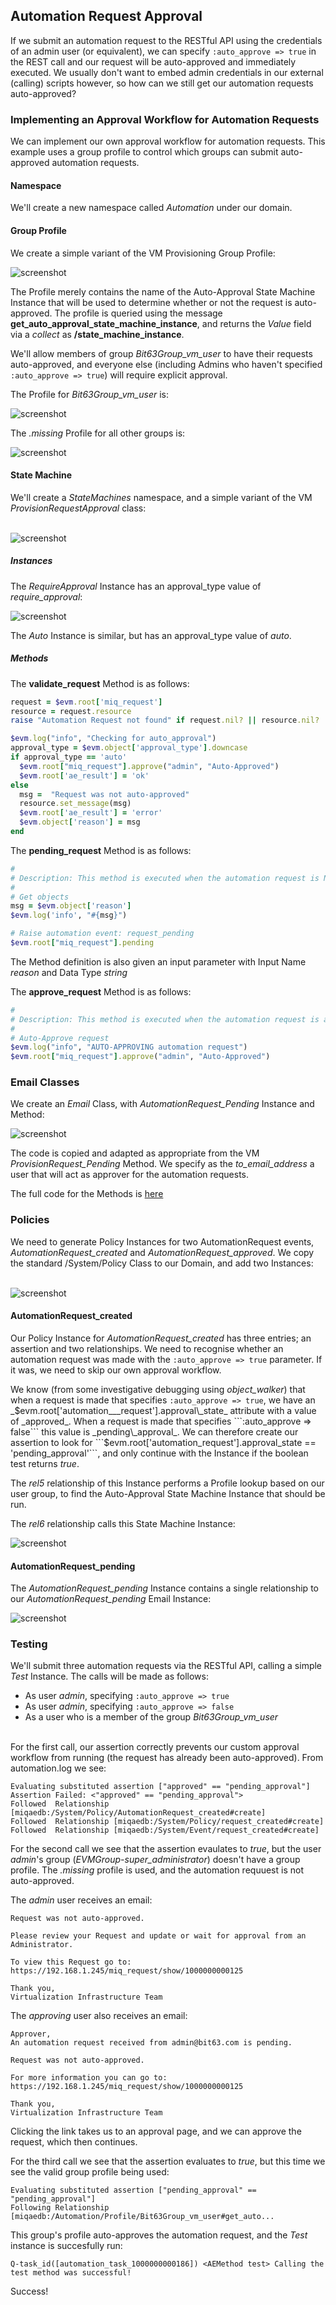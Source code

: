 ## Automation Request Approval

If we submit an automation request to the RESTful API using the credentials of an admin user (or equivalent), we can specify ```:auto_approve => true``` in the REST call and our request will be auto-approved and immediately executed. We usually don't want to embed admin credentials in our external (calling) scripts however, so how can we still get our automation requests auto-approved?

### Implementing an Approval Workflow for Automation Requests

We can implement our own approval workflow for automation requests. This example uses a group profile to control which groups can submit auto-approved automation requests.

#### Namespace

We'll create a new namespace called _Automation_ under our domain.

#### Group Profile

We create a simple variant of the VM Provisioning Group Profile:

![screenshot](images/screenshot6.png)

The Profile merely contains the name of the Auto-Approval State Machine Instance that will be used to determine whether or not the request is auto-approved. The profile is queried using the message **get\_auto\_approval\_state\_machine\_instance**, and returns the _Value_ field via a _collect_ as **/state\_machine\_instance**.

We'll allow members of group _Bit63Group\_vm\_user_ to have their requests auto-approved, and everyone else (including Admins who haven't specified ```:auto_approve => true```) will require explicit approval.

The Profile for _Bit63Group\_vm\_user_ is:

![screenshot](images/screenshot7.png)

The _.missing_ Profile for all other groups is:

![screenshot](images/screenshot8.png)

#### State Machine

We'll create a _StateMachines_ namespace, and a simple variant of the VM _ProvisionRequestApproval_ class:
<br> <br>

![screenshot](images/screenshot4.png)

##### Instances

The _RequireApproval_ Instance has an approval\_type value of _require\_approval_:

![screenshot](images/screenshot5.png)

The _Auto_ Instance is similar, but has an approval\_type value of _auto_.

##### Methods

The **validate\_request** Method is as follows:

```ruby
request = $evm.root['miq_request']
resource = request.resource
raise "Automation Request not found" if request.nil? || resource.nil?

$evm.log("info", "Checking for auto_approval")
approval_type = $evm.object['approval_type'].downcase
if approval_type == 'auto'
  $evm.root["miq_request"].approve("admin", "Auto-Approved")
  $evm.root['ae_result'] = 'ok'
else
  msg =  "Request was not auto-approved"
  resource.set_message(msg)
  $evm.root['ae_result'] = 'error'
  $evm.object['reason'] = msg
end
```
The **pending\_request** Method is as follows:

```ruby
#
# Description: This method is executed when the automation request is NOT auto-approved
#
# Get objects
msg = $evm.object['reason']
$evm.log('info', "#{msg}")

# Raise automation event: request_pending
$evm.root["miq_request"].pending
```

The Method definition is also given an input parameter with Input Name _reason_ and Data Type _string_


The **approve\_request** Method is as follows:

```ruby
#
# Description: This method is executed when the automation request is auto-approved
#
# Auto-Approve request
$evm.log("info", "AUTO-APPROVING automation request")
$evm.root["miq_request"].approve("admin", "Auto-Approved")
```
### Email Classes

We create an _Email_ Class, with _AutomationRequest\_Pending_ Instance and Method:

![screenshot](images/screenshot9.png)

The code is copied and adapted as appropriate from the VM _ProvisionRequest\_Pending_ Method. We specify as the _to\_email\_address_ a user that will act as approver for the automation requests.

The full code for the Methods is [here](https://github.com/pemcg/cloudforms-automation-howto-guide/tree/master/chapter21/scripts)

### Policies

We need to generate Policy Instances for two AutomationRequest events, _AutomationRequest\_created_ and _AutomationRequest\_approved_. We copy the standard /System/Policy Class to our Domain, and add two Instances:
<br> <br>

![screenshot](images/screenshot1.png)

#### AutomationRequest_created

Our Policy Instance for _AutomationRequest\_created_ has three entries; an assertion and two relationships. We need to recognise whether an automation request was made with the ```:auto_approve => true``` parameter. If it was, we need to skip our own approval workflow.

We know (from some investigative debugging using _object\_walker_) that when a request is made that specifies ```:auto_approve => true```, we have an _$evm.root['automation___request'].approval\_state_ attribute with a value of _approved_. When a request is made that specifies ```:auto_approve => false``` this value is _pending\_approval_. We can therefore create our assertion to look for ```$evm.root['automation_request'].approval_state == 'pending_approval'```, and only continue with the Instance if the boolean test returns _true_.

The _rel5_ relationship of this Instance performs a Profile lookup based on our user group, to find the Auto-Approval State Machine Instance that should be run.

The _rel6_ relationship calls this State Machine Instance:

![screenshot](images/screenshot3.png)

#### AutomationRequest_pending

The _AutomationRequest\_pending_ Instance contains a single relationship to our _AutomationRequest\_pending_ Email Instance:

![screenshot](images/screenshot2.png)

### Testing

We'll submit three automation requests via the RESTful API, calling a simple _Test_ Instance. The calls will be made as follows:

- As user _admin_, specifying ```:auto_approve => true```
- As user _admin_, specifying ```:auto_approve => false```
- As a user who is a member of the group _Bit63Group\_vm\_user_
<br> <br>

For the first call, our assertion correctly prevents our custom approval workflow from running (the request has already been auto-approved). From automation.log we see:

```
Evaluating substituted assertion ["approved" == "pending_approval"]
Assertion Failed: <"approved" == "pending_approval">
Followed  Relationship [miqaedb:/System/Policy/AutomationRequest_created#create]
Followed  Relationship [miqaedb:/System/Policy/request_created#create]
Followed  Relationship [miqaedb:/System/Event/request_created#create]
```

For the second call we see that the assertion evaulates to _true_, but the user _admin_'s group (_EVMGroup-super\_administrator_) doesn't have a group profile. The _.missing_ profile is used, and the automation requuest is not auto-approved.

The _admin_ user receives an email:

```
Request was not auto-approved.

Please review your Request and update or wait for approval from an Administrator.

To view this Request go to: https://192.168.1.245/miq_request/show/1000000000125

Thank you,
Virtualization Infrastructure Team
```
The _approving_ user also receives an email:

```
Approver, 
An automation request received from admin@bit63.com is pending.

Request was not auto-approved.

For more information you can go to: https://192.168.1.245/miq_request/show/1000000000125

Thank you,
Virtualization Infrastructure Team
```

Clicking the link takes us to an approval page, and we can approve the request, which then continues.

For the third call we see that the assertion evaluates to _true_, but this time we see the valid group profile being used:

```
Evaluating substituted assertion ["pending_approval" == "pending_approval"]
Following Relationship [miqaedb:/Automation/Profile/Bit63Group_vm_user#get_auto...
```

This group's profile auto-approves the automation request, and the _Test_ instance is succesfully run:

```
Q-task_id([automation_task_1000000000186]) <AEMethod test> Calling the test method was successful!
```

Success!
